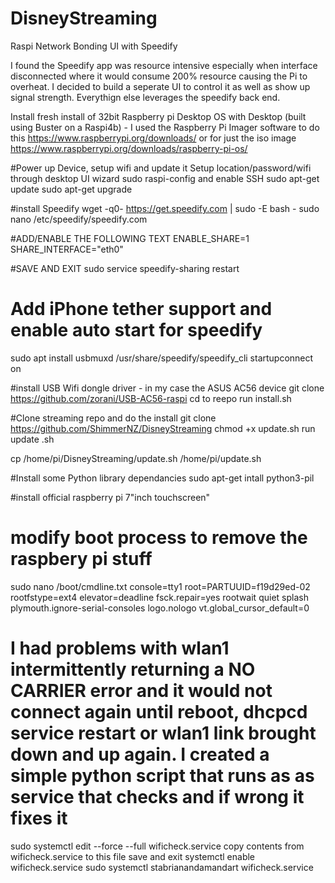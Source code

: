 # DisneyStreaming
 Raspi Network Bonding UI with Speedify
 
 I found the Speedify app was resource intensive especially when interface disconnected where it would consume 200% resource causing the Pi to overheat.
 I decided to build a seperate UI to control it as well as show up signal strength. Everythign else leverages the speedify back end.

Install fresh install of 32bit Raspberry pi Desktop OS with Desktop (built using Buster on a Raspi4b) - I used the Raspberry Pi Imager software to do this
https://www.raspberrypi.org/downloads/
or for just the iso image
https://www.raspberrypi.org/downloads/raspberry-pi-os/

#Power up Device, setup wifi and update it
 Setup location/password/wifi through desktop UI wizard
 sudo raspi-config and enable SSH
 sudo apt-get update
 sudo apt-get upgrade


#install Speedify
 wget -q0- https://get.speedify.com | sudo -E bash -
 sudo nano /etc/speedify/speedify.com
 
 #ADD/ENABLE THE FOLLOWING TEXT
 ENABLE_SHARE=1
 SHARE_INTERFACE="eth0"

 #SAVE AND EXIT
 sudo service speedify-sharing restart

# Add iPhone tether support and enable auto start for speedify
 sudo apt install usbmuxd
 /usr/share/speedify/speedify_cli startupconnect on

#install USB Wifi dongle driver - in my case the ASUS AC56 device
 git clone https://github.com/zorani/USB-AC56-raspi
 cd to reepo
 run install.sh

#Clone streaming repo and do the install
 git clone https://github.com/ShimmerNZ/DisneyStreaming
 chmod +x update.sh
 run update .sh
 
 cp /home/pi/DisneyStreaming/update.sh /home/pi/update.sh
 
#Install some Python library dependancies
 sudo apt-get intall python3-pil
 
#install official raspberry pi 7"inch touchscreen"

# modify boot process to remove the raspbery pi stuff                                                                              
 sudo nano /boot/cmdline.txt
 console=tty1 root=PARTUUID=f19d29ed-02 rootfstype=ext4 elevator=deadline fsck.repair=yes rootwait quiet splash plymouth.ignore-serial-consoles logo.nologo vt.global_cursor_default=0

# I had problems with wlan1 intermittently returning a NO CARRIER error and it would not connect again until reboot, dhcpcd service restart or wlan1 link brought down and up again. I created a simple python script that runs as as service that checks and if wrong it fixes it
 sudo systemctl edit --force --full wificheck.service
 copy contents from wificheck.service to this file save and exit
 systemctl enable wificheck.service
 sudo systemctl stabrianandamandart wificheck.service